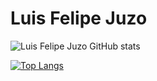 # Luis Felipe Juzo
![Luis Felipe Juzo GitHub stats](https://github-readme-stats.vercel.app/api?username=felipejuzo02&show_icons=true&theme=radical)

[![Top Langs](https://github-readme-stats.vercel.app/api/top-langs/?username=felipejuzo02&layout=compact)](https://github.com/anuraghazra/github-readme-stats)


